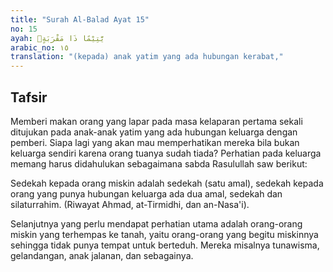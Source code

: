 ```yaml
---
title: "Surah Al-Balad Ayat 15"
no: 15
ayah: يَّتِيْمًا ذَا مَقْرَبَةٍۙ
arabic_no: ١٥
translation: "(kepada) anak yatim yang ada hubungan kerabat,"
---
```


## Tafsir

Memberi makan orang yang lapar pada masa kelaparan pertama sekali ditujukan pada anak-anak yatim yang ada hubungan keluarga dengan pemberi. Siapa lagi yang akan mau memperhatikan mereka bila bukan keluarga sendiri karena orang tuanya sudah tiada? Perhatian pada keluarga memang harus didahulukan sebagaimana sabda Rasulullah saw berikut:

Sedekah kepada orang miskin adalah sedekah (satu amal), sedekah kepada orang yang punya hubungan keluarga ada dua amal, sedekah dan silaturrahim. (Riwayat Ahmad, at-Tirmidhi, dan an-Nasa'i).

Selanjutnya yang perlu mendapat perhatian utama adalah orang-orang miskin yang terhempas ke tanah, yaitu orang-orang yang begitu miskinnya sehingga tidak punya tempat untuk berteduh. Mereka misalnya tunawisma, gelandangan, anak jalanan, dan sebagainya.